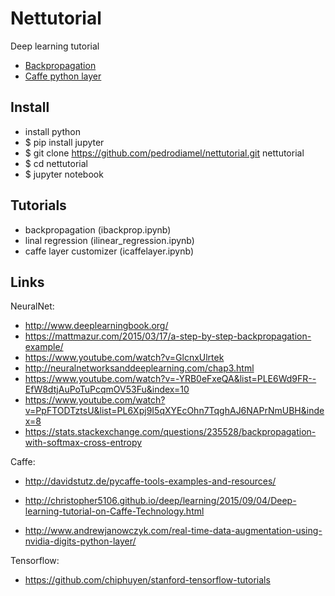 # Nettutorial

Deep learning tutorial
- [Backpropagation](https://github.com/pedrodiamel/nettutorial/blob/master/ibackprop.ipynb)
- [Caffe python layer](https://github.com/pedrodiamel/nettutorial/blob/master/icaffelayer.ipynb)



## Install 

- install python
- $ pip install jupyter
- $ git clone https://github.com/pedrodiamel/nettutorial.git nettutorial
- $ cd nettutorial
- $ jupyter notebook


## Tutorials

- backpropagation (ibackprop.ipynb)
- linal regression (ilinear_regression.ipynb)
- caffe layer customizer (icaffelayer.ipynb)

## Links 

NeuralNet:
- http://www.deeplearningbook.org/
- https://mattmazur.com/2015/03/17/a-step-by-step-backpropagation-example/
- https://www.youtube.com/watch?v=GlcnxUlrtek
- http://neuralnetworksanddeeplearning.com/chap3.html
- https://www.youtube.com/watch?v=-YRB0eFxeQA&list=PLE6Wd9FR--EfW8dtjAuPoTuPcqmOV53Fu&index=10
- https://www.youtube.com/watch?v=PpFTODTztsU&list=PL6Xpj9I5qXYEcOhn7TqghAJ6NAPrNmUBH&index=8
- https://stats.stackexchange.com/questions/235528/backpropagation-with-softmax-cross-entropy


Caffe:
- http://davidstutz.de/pycaffe-tools-examples-and-resources/

- http://christopher5106.github.io/deep/learning/2015/09/04/Deep-learning-tutorial-on-Caffe-Technology.html
- http://www.andrewjanowczyk.com/real-time-data-augmentation-using-nvidia-digits-python-layer/

Tensorflow:
- https://github.com/chiphuyen/stanford-tensorflow-tutorials
